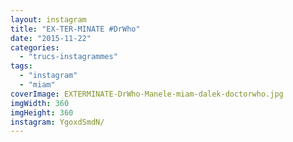 ```yaml
---
layout: instagram
title: "EX-TER-MINATE #DrWho"
date: "2015-11-22"
categories: 
  - "trucs-instagrammes"
tags: 
  - "instagram"
  - "miam"
coverImage: EXTERMINATE-DrWho-Manele-miam-dalek-doctorwho.jpg
imgWidth: 360
imgHeight: 360
instagram: YgoxdSmdN/
---
```

